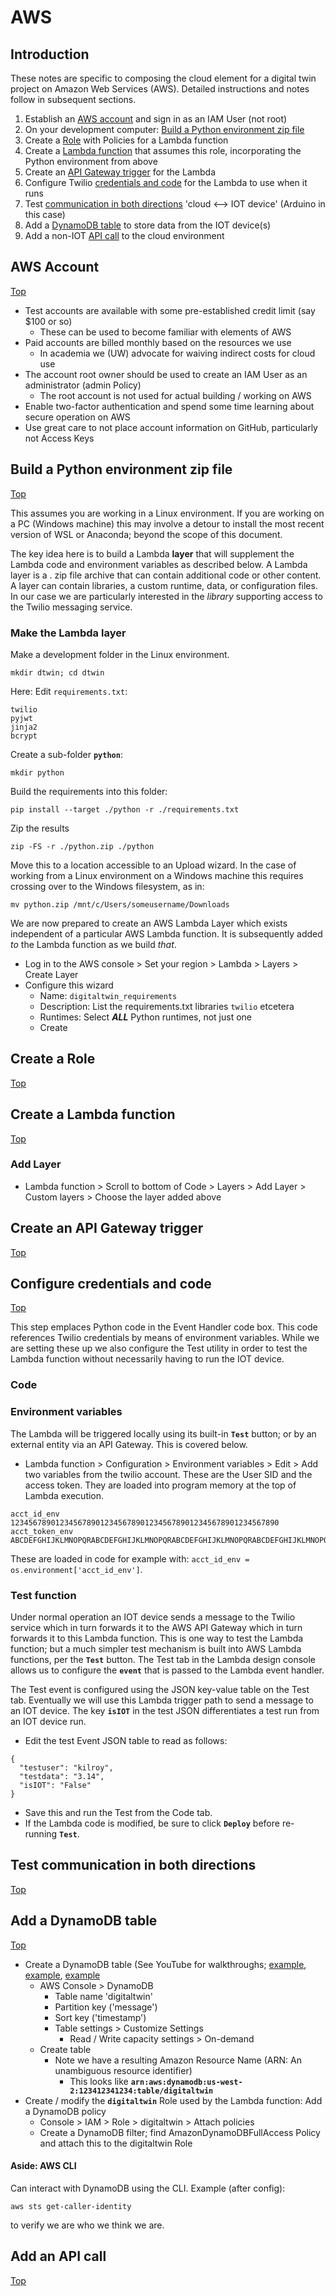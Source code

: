 # AWS


## Introduction


These notes are specific to composing the cloud element for a digital twin project on Amazon Web Services (AWS). 
Detailed instructions and notes follow in subsequent sections.


1. Establish an [AWS account](#aws_account) and sign in as an IAM User (not root)
2. On your development computer: [Build a Python environment zip file](#build-a-python-environment-zip-file)
3. Create a [Role](#create-a-role) with Policies for a Lambda function
4. Create a [Lambda function](#create-a-lambda-function) that assumes this role, incorporating the Python environment from above
5. Create an [API Gateway trigger](create-an-api-gateway-trigger) for the Lambda
6. Configure Twilio [credentials and code](configure-credentials-and-code) for the Lambda to use when it runs
7. Test [communication in both directions](test-communication-in-both-directions) 'cloud <--> IOT device' (Arduino in this case)
8. Add a [DynamoDB table](#add-a-dynamodb-table) to store data from the IOT device(s)
9. Add a non-IOT [API call](add-an-api-call) to the cloud environment


## AWS Account

[Top](#aws)


- Test accounts are available with some pre-established credit limit (say $100 or so)
    - These can be used to become familiar with elements of AWS
- Paid accounts are billed monthly based on the resources we use
    - In academia we (UW) advocate for waiving indirect costs for cloud use
- The account root owner should be used to create an IAM User as an administrator (admin Policy)
    - The root account is not used for actual building / working on AWS
- Enable two-factor authentication and spend some time learning about secure operation on AWS
- Use great care to not place account information on GitHub, particularly not Access Keys


## Build a Python environment zip file


[Top](#aws)


This assumes you are working in a Linux environment. If you are working on a PC (Windows machine) 
this may involve a detour to install the most recent version of WSL or Anaconda; beyond the scope
of this document. 


The key idea here is to build a Lambda **layer** that will supplement the Lambda code and environment 
variables as described below.  A Lambda layer is a . zip file archive that can contain additional 
code or other content. A layer can contain libraries, a custom runtime, data, or configuration files.
In our case we are particularly interested in the *library* supporting access to the Twilio 
messaging service.

### Make the Lambda layer


Make a development folder in the Linux environment.


```
mkdir dtwin; cd dtwin
```


Here: Edit `requirements.txt`: 

```
twilio
pyjwt
jinja2
bcrypt
```

Create a sub-folder **`python`**:


```
mkdir python
```


Build the requirements into this folder:


```
pip install --target ./python -r ./requirements.txt
```


Zip the results


```
zip -FS -r ./python.zip ./python
```


Move this to a location accessible to an Upload wizard. In the case of working from a 
Linux environment on a Windows machine this requires crossing over to the Windows
filesystem, as in:


```
mv python.zip /mnt/c/Users/someusername/Downloads
```


We are now prepared to create an AWS Lambda Layer which exists independent of a
particular AWS Lambda function. It is subsequently added *to* the Lambda function
as we build *that*. 


- Log in to the AWS console > Set your region > Lambda > Layers > Create Layer
- Configure this wizard
    - Name: `digitaltwin_requirements`
    - Description: List the requirements.txt libraries `twilio` etcetera
    - Runtimes: Select ***ALL*** Python runtimes, not just one
    - Create



## Create a Role


[Top](#aws)




## Create a Lambda function


[Top](#aws)




### Add Layer


- Lambda function > Scroll to bottom of Code > Layers > Add Layer > Custom layers > Choose the layer added above





## Create an API Gateway trigger


[Top](#aws)




## Configure credentials and code


[Top](#aws)


This step emplaces Python code in the Event Handler code box. This code references Twilio credentials
by means of environment variables. While we are setting these up we also configure the Test utility 
in order to test the Lambda function without necessarily having to run the IOT device. 


### Code


### Environment variables


The Lambda will be triggered locally using its built-in **`Test`** button; or by an 
external entity via an API Gateway. This is covered below. 


- Lambda function > Configuration > Environment variables > Edit > Add two variables from the twilio account.
These are the User SID and the access token. They are loaded into program memory at the top of Lambda 
execution.


```
acct_id_env          123456789012345678901234567890123456789012345678901234567890
acct_token_env       ABCDEFGHIJKLMNOPQRABCDEFGHIJKLMNOPQRABCDEFGHIJKLMNOPQRABCDEFGHIJKLMNOPQR
```


These are loaded in code for example with: `acct_id_env = os.environment['acct_id_env']`.



### Test function


Under normal operation an IOT device sends a message to the Twilio service which in turn 
forwards it to the AWS API Gateway which in turn forwards it to this Lambda function.
This is one way to test the Lambda function; but a much simpler test mechanism is built 
into AWS Lambda functions, per the **`Test`** button. The Test tab in the Lambda design
console allows us to configure the **`event`** that is passed to the Lambda event handler. 


The Test event is configured using the JSON key-value table on the Test tab. Eventually
we will use this Lambda trigger path to send a message to an IOT device.
The key **`isIOT`** in the test JSON differentiates a test run from an IOT device run.


- Edit the test Event JSON table to read as follows:


```
{
  "testuser": "kilroy",
  "testdata": "3.14",
  "isIOT": "False"
}
```


- Save this and run the Test from the Code tab.
- If the Lambda code is modified, be sure to click **`Deploy`** before re-running **`Test`**.


## Test communication in both directions


[Top](#aws)



## Add a DynamoDB table


[Top](#aws)


* Create a DynamoDB table (See YouTube for walkthroughs; 
[example](https://www.youtube.com/watch?v=9eHh946qTIk), [example](https://www.youtube.com/watch?v=2k2GINpO308),
[example](https://www.youtube.com/watch?v=Al1xwYhQ-BM)
    * AWS Console > DynamoDB
        * Table name 'digitaltwin'
        * Partition key ('message')
        * Sort key ('timestamp')
        * Table settings > Customize Settings
            * Read / Write capacity settings > On-demand
    - Create table
        * Note we have a resulting Amazon Resource Name (ARN: An unambiguous resource identifier)
            * This looks like **`arn:aws:dynamodb:us-west-2:123412341234:table/digitaltwin`**
* Create / modify the **`digitaltwin`** Role used by the Lambda function: Add a DynamoDB policy
    * Console > IAM > Role > digitaltwin > Attach policies
    * Create a DynamoDB filter; find AmazonDynamoDBFullAccess Policy and attach this to the digitaltwin Role


#### Aside: AWS CLI


Can interact with DynamoDB using the CLI. Example (after config): 

```
aws sts get-caller-identity
```

to verify we are who we think we are.



## Add an API call


[Top](#aws)



